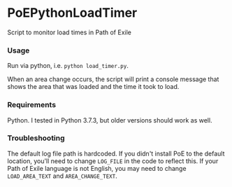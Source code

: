 # PoEPythonLoadTimer

Script to monitor load times in Path of Exile

### Usage

Run via python, i.e. `python load_timer.py`.

When an area change occurs, the script will print a console message that shows the area that was loaded and the time it took to load.

### Requirements

Python. I tested in Python 3.7.3, but older versions should work as well.

### Troubleshooting

The default log file path is hardcoded. If you didn't install PoE to the default location, you'll need to change `LOG_FILE` in the code to reflect this. If your Path of Exile language is not English, you may need to change `LOAD_AREA_TEXT` and `AREA_CHANGE_TEXT`.
